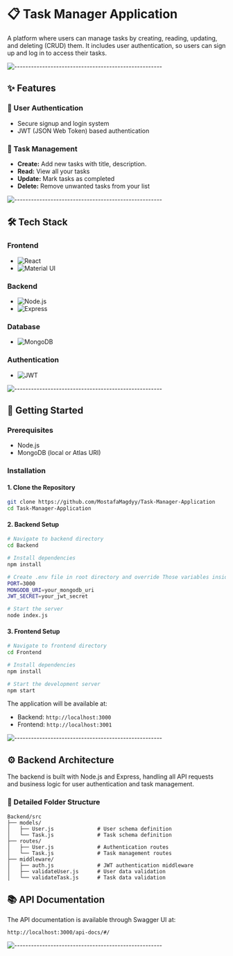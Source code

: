 # 📋 Task Manager Application

A platform where users can manage tasks by creating, reading, updating, and deleting (CRUD) them. It includes user authentication, so users can sign up and log in to access their tasks.

![-----------------------------------------------------](https://raw.githubusercontent.com/andreasbm/readme/master/assets/lines/rainbow.png)

## ✨ Features

### 🔐 User Authentication
- Secure signup and login system
- JWT (JSON Web Token) based authentication

### 📝 Task Management
- **Create:** Add new tasks with title, description.
- **Read:** View all your tasks
- **Update:** Mark tasks as completed
- **Delete:** Remove unwanted tasks from your list

![-----------------------------------------------------](https://raw.githubusercontent.com/andreasbm/readme/master/assets/lines/rainbow.png)

## 🛠️ Tech Stack

### Frontend
- ![React](https://img.shields.io/badge/-React-61DAFB?logo=react&logoColor=white&style=flat)
- ![Material UI](https://img.shields.io/badge/-Material_UI-0081CB?logo=material-ui&logoColor=white&style=flat)

### Backend
- ![Node.js](https://img.shields.io/badge/-Node.js-339933?logo=node.js&logoColor=white&style=flat)
- ![Express](https://img.shields.io/badge/-Express-000000?logo=express&logoColor=white&style=flat)

### Database
- ![MongoDB](https://img.shields.io/badge/-MongoDB-47A248?logo=mongodb&logoColor=white&style=flat)

### Authentication
- ![JWT](https://img.shields.io/badge/-JWT-000000?logo=json-web-tokens&logoColor=white&style=flat)

![-----------------------------------------------------](https://raw.githubusercontent.com/andreasbm/readme/master/assets/lines/rainbow.png)

## 🚀 Getting Started

### Prerequisites
- Node.js
- MongoDB (local or Atlas URI)

### Installation

#### 1. Clone the Repository
```bash
git clone https://github.com/MostafaMagdyy/Task-Manager-Application
cd Task-Manager-Application
```

#### 2. Backend Setup
```bash
# Navigate to backend directory
cd Backend

# Install dependencies
npm install

# Create .env file in root directory and override Those variables inside it.
PORT=3000
MONGODB_URI=your_mongodb_uri
JWT_SECRET=your_jwt_secret

# Start the server
node index.js
```

#### 3. Frontend Setup
```bash
# Navigate to frontend directory
cd Frontend

# Install dependencies
npm install

# Start the development server
npm start
```

The application will be available at:
- Backend: `http://localhost:3000`
- Frontend: `http://localhost:3001`

![-----------------------------------------------------](https://raw.githubusercontent.com/andreasbm/readme/master/assets/lines/rainbow.png)

## ⚙️ Backend Architecture

The backend is built with Node.js and Express, handling all API requests and business logic for user authentication and task management.

### 📂 Detailed Folder Structure

```
Backend/src
├── models/
│   ├── User.js              # User schema definition
│   └── Task.js              # Task schema definition
├── routes/
│   ├── User.js              # Authentication routes
│   └── Task.js              # Task management routes
├── middleware/
│   ├── auth.js              # JWT authentication middleware
│   ├── validateUser.js      # User data validation
│   └── validateTask.js      # Task data validation
```

## 📚 API Documentation

The API documentation is available through Swagger UI at:
```
http://localhost:3000/api-docs/#/
```
![-----------------------------------------------------](https://raw.githubusercontent.com/andreasbm/readme/master/assets/lines/rainbow.png)
